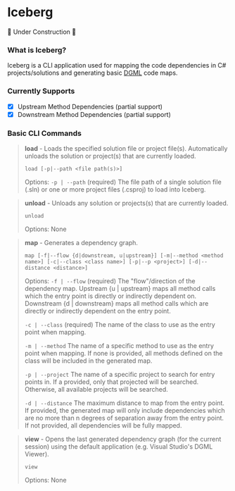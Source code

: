 Iceberg
==
🚧 Under Construction 🚧

### What is Iceberg?

Iceberg is a CLI application used for mapping the code dependencies in C# projects/solutions and generating basic [DGML](https://docs.microsoft.com/en-us/visualstudio/modeling/directed-graph-markup-language-dgml-reference?view=vs-2022) code maps.

### Currently Supports

- [x] Upstream Method Dependencies (partial support)
- [x] Downstream Method Dependencies (partial support)

### Basic CLI Commands

>
> **load** - Loads the specified solution file or project file(s). Automatically unloads the solution or project(s) that are currently loaded.
> 
> `load [-p|--path <file path(s)>]`
> 
> Options:
> `-p | --path` (required) The file path of a single solution file (.sln) or one or more project files (.csproj) to load into Iceberg.

> 
> **unload** - Unloads any solution or projects(s) that are currently loaded.
> 
> `unload`
> 
> Options: None

>
> **map** - Generates a dependency graph.
> 
> `map [-f|--flow {d|downstream, u|upstream}] [-m|--method <method name>] [-c|--class <class name>] [-p|--p <project>] [-d|--distance <distance>]`
> 
> Options:
> `-f | --flow` (required) The "flow"/direction of the dependency map. Upstream {u | upstream} maps all method calls which the entry point is directly or indirectly dependent on. Downstream {d | downstream} maps all method calls which are directly or indirectly dependent on the entry point.
> 
> `-c | --class` (required) The name of the class to use as the entry point when mapping.
>
> `-m | --method` The name of a specific method to use as the entry point when mapping. If none is provided, all methods defined on the class will be included in the generated map.
> 
> `-p | --project` The name of a specific project to search for entry points in. If a provided, only that projected will be searched. Otherwise, all available projects will be searched.
> 
> `-d | --distance` The maximum distance to map from the entry point. If provided, the generated map will only include dependencies which are no more than n degrees of separation away from the entry point. If not provided, all dependencies will be fully mapped.

>
> **view** - Opens the last generated dependency graph (for the current session) using the default application (e.g. Visual Studio's DGML Viewer).
> 
> `view`
>
> Options: None
